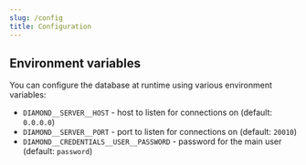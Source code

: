 ```yaml
---
slug: /config
title: Configuration
---
```


## Environment variables

You can configure the database at runtime using various environment variables:

- `DIAMOND__SERVER__HOST` -
  host to listen for connections on
  (default: `0.0.0.0`)
- `DIAMOND__SERVER__PORT` -
  port to listen for connections on
  (default: `20010`)
- `DIAMOND__CREDENTIALS__USER__PASSWORD` -
  password for the main user
  (default: `password`)
